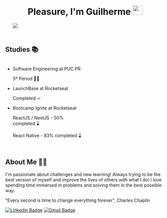 <div>
  <h1 align="center">Pleasure, I'm Guilherme <img src="https://raw.githubusercontent.com/kaueMarques/kaueMarques/master/hi.gif" width="30px">
    <!-- <a href="https://www.linkedin.com/in/guilherme-illescas/">
      <img 
        style="display: flex; align-items: center; justify-content: center; height: 30px; margin-left: 24px;" 
        src="https://webcorp.com.br/linkedin.png">
    </a> -->
  </h1>

  <div style="height: 40px; width: 40px;">
    <img position="absolute" align="right" src="https://webcorp.com.br/man-coding.png" >
  </div>

  <h2>Studies 📚</h2>
  <div style="display: grid; grid-template-columns: 1fr 1fr">
    <ul>
      <li>Software Engineering at PUC PR</li>
      <p>5º Period 🕺🏻</p>
      <li>LaunchBase at Rocketseat</li>
      <p>Completed ✓</p>
      <li>Bootcamp Ignite at Rocketseat</li>
      <p>ReactJS / NextJS - 50% completed ⌛️</p>
      <p>React Native - 83% completed ⌛️</p>
    </ul>
  </div>

  <h2>About Me 🤙🏼</h2>
  <p>I'm passionate about challenges and new learning! Always trying to be the best version of myself and improve the lives of others with what I do!
  I love spending time immersed in problems and solving them in the best possible way.

  "Every second is time to change everything forever", Charles Chaplin</p>

[![Linkedin Badge](https://img.shields.io/badge/-GuilhermeIllescas-blue?style=flat-square&logo=Linkedin&logoColor=white&link=https://www.linkedin.com/in/guilherme-illescas/)](https://www.linkedin.com/in/guilherme-illescas/)
[![Gmail Badge](https://img.shields.io/badge/-oi@guilhermeillescas.dev-c14438?style=flat-square&logo=Gmail&logoColor=white&link=mailto:oi@guilhermeillescas.dev)](mailto:oi@guilhermeillescas.dev)
</div>
